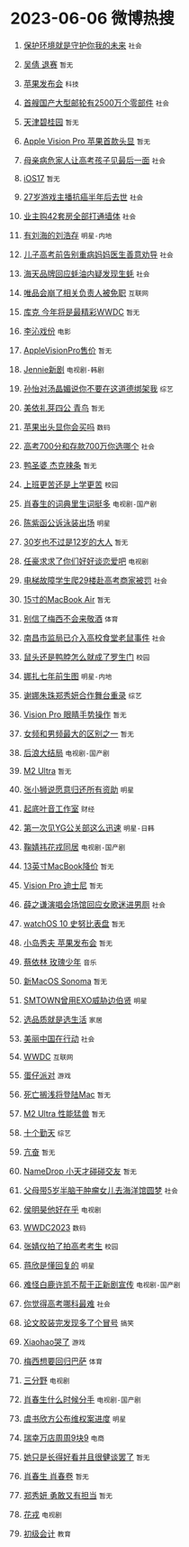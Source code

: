 # 2023-06-06 微博热搜 
1. [保护环境就是守护你我的未来](https://m.weibo.cn/search?containerid=100103type%3D1%26t%3D10%26q%3D%23%E4%BF%9D%E6%8A%A4%E7%8E%AF%E5%A2%83%E5%B0%B1%E6%98%AF%E5%AE%88%E6%8A%A4%E4%BD%A0%E6%88%91%E7%9A%84%E6%9C%AA%E6%9D%A5%23&stream_entry_id=51&isnewpage=1&extparam=seat%3D1%26pos%3D0%26cate%3D10103%26filter_type%3Drealtimehot%26stream_entry_id%3D51%26dgr%3D0%26c_type%3D51%26display_time%3D1685999961%26pre_seqid%3D168599996155203266377&luicode=10000011&lfid=106003type%3D25%26t%3D3%26disable_hot%3D1%26filter_type%3Drealtimehot) `社会` 

2. [吴倩 退赛](https://m.weibo.cn/search?containerid=100103type%3D1%26t%3D10%26q%3D%E5%90%B4%E5%80%A9+%E9%80%80%E8%B5%9B&stream_entry_id=31&isnewpage=1&extparam=seat%3D1%26lcate%3D5001%26cate%3D5001%26stream_entry_id%3D31%26flag%3D2%26realpos%3D1%26pos%3D0%26filter_type%3Drealtimehot%26dgr%3D0%26q%3D%25E5%2590%25B4%25E5%2580%25A9%2520%25E9%2580%2580%25E8%25B5%259B%26band_rank%3D1%26c_type%3D31%26display_time%3D1685999961%26pre_seqid%3D168599996155203266377&luicode=10000011&lfid=106003type%3D25%26t%3D3%26disable_hot%3D1%26filter_type%3Drealtimehot) `暂无` 

3. [苹果发布会](https://m.weibo.cn/search?containerid=100103type%3D1%26t%3D10%26q%3D%E8%8B%B9%E6%9E%9C%E5%8F%91%E5%B8%83%E4%BC%9A&stream_entry_id=31&isnewpage=1&extparam=seat%3D1%26lcate%3D5001%26cate%3D5001%26stream_entry_id%3D31%26flag%3D16%26realpos%3D2%26pos%3D1%26filter_type%3Drealtimehot%26dgr%3D0%26q%3D%25E8%258B%25B9%25E6%259E%259C%25E5%258F%2591%25E5%25B8%2583%25E4%25BC%259A%26band_rank%3D2%26c_type%3D31%26display_time%3D1685999961%26pre_seqid%3D168599996155203266377&luicode=10000011&lfid=106003type%3D25%26t%3D3%26disable_hot%3D1%26filter_type%3Drealtimehot) `科技` 

4. [首艘国产大型邮轮有2500万个零部件](https://m.weibo.cn/search?containerid=100103type%3D1%26t%3D10%26q%3D%23%E9%A6%96%E8%89%98%E5%9B%BD%E4%BA%A7%E5%A4%A7%E5%9E%8B%E9%82%AE%E8%BD%AE%E6%9C%892500%E4%B8%87%E4%B8%AA%E9%9B%B6%E9%83%A8%E4%BB%B6%23&stream_entry_id=31&isnewpage=1&extparam=seat%3D1%26lcate%3D5001%26cate%3D5001%26stream_entry_id%3D31%26flag%3D0%26realpos%3D3%26pos%3D2%26filter_type%3Drealtimehot%26dgr%3D0%26q%3D%2523%25E9%25A6%2596%25E8%2589%2598%25E5%259B%25BD%25E4%25BA%25A7%25E5%25A4%25A7%25E5%259E%258B%25E9%2582%25AE%25E8%25BD%25AE%25E6%259C%25892500%25E4%25B8%2587%25E4%25B8%25AA%25E9%259B%25B6%25E9%2583%25A8%25E4%25BB%25B6%2523%26band_rank%3D3%26c_type%3D31%26display_time%3D1685999961%26pre_seqid%3D168599996155203266377&luicode=10000011&lfid=106003type%3D25%26t%3D3%26disable_hot%3D1%26filter_type%3Drealtimehot) `社会` 

5. [天津碧桂园](https://m.weibo.cn/search?containerid=100103type%3D1%26t%3D10%26q%3D%E5%A4%A9%E6%B4%A5%E7%A2%A7%E6%A1%82%E5%9B%AD&stream_entry_id=31&isnewpage=1&extparam=seat%3D1%26lcate%3D5001%26cate%3D5001%26stream_entry_id%3D31%26flag%3D2%26realpos%3D4%26pos%3D3%26filter_type%3Drealtimehot%26dgr%3D0%26q%3D%25E5%25A4%25A9%25E6%25B4%25A5%25E7%25A2%25A7%25E6%25A1%2582%25E5%259B%25AD%26band_rank%3D4%26c_type%3D31%26display_time%3D1685999961%26pre_seqid%3D168599996155203266377&luicode=10000011&lfid=106003type%3D25%26t%3D3%26disable_hot%3D1%26filter_type%3Drealtimehot) `暂无` 

6. [Apple Vision Pro 苹果首款头显](https://m.weibo.cn/search?containerid=100103type%3D1%26t%3D10%26q%3DApple+Vision+Pro+%E8%8B%B9%E6%9E%9C%E9%A6%96%E6%AC%BE%E5%A4%B4%E6%98%BE&stream_entry_id=31&isnewpage=1&extparam=seat%3D1%26lcate%3D5001%26cate%3D5001%26stream_entry_id%3D31%26flag%3D0%26realpos%3D5%26pos%3D4%26filter_type%3Drealtimehot%26dgr%3D0%26q%3DApple%2520Vision%2520Pro%2520%25E8%258B%25B9%25E6%259E%259C%25E9%25A6%2596%25E6%25AC%25BE%25E5%25A4%25B4%25E6%2598%25BE%26band_rank%3D5%26c_type%3D31%26display_time%3D1685999961%26pre_seqid%3D168599996155203266377&luicode=10000011&lfid=106003type%3D25%26t%3D3%26disable_hot%3D1%26filter_type%3Drealtimehot) `暂无` 

7. [母亲病危家人让高考孩子见最后一面](https://m.weibo.cn/search?containerid=100103type%3D1%26t%3D10%26q%3D%23%E6%AF%8D%E4%BA%B2%E7%97%85%E5%8D%B1%E5%AE%B6%E4%BA%BA%E8%AE%A9%E9%AB%98%E8%80%83%E5%AD%A9%E5%AD%90%E8%A7%81%E6%9C%80%E5%90%8E%E4%B8%80%E9%9D%A2%23&stream_entry_id=31&isnewpage=1&extparam=seat%3D1%26lcate%3D5001%26cate%3D5001%26stream_entry_id%3D31%26flag%3D0%26realpos%3D6%26pos%3D5%26filter_type%3Drealtimehot%26dgr%3D0%26q%3D%2523%25E6%25AF%258D%25E4%25BA%25B2%25E7%2597%2585%25E5%258D%25B1%25E5%25AE%25B6%25E4%25BA%25BA%25E8%25AE%25A9%25E9%25AB%2598%25E8%2580%2583%25E5%25AD%25A9%25E5%25AD%2590%25E8%25A7%2581%25E6%259C%2580%25E5%2590%258E%25E4%25B8%2580%25E9%259D%25A2%2523%26band_rank%3D6%26c_type%3D31%26display_time%3D1685999961%26pre_seqid%3D168599996155203266377&luicode=10000011&lfid=106003type%3D25%26t%3D3%26disable_hot%3D1%26filter_type%3Drealtimehot) `社会` 

8. [iOS17](https://m.weibo.cn/search?containerid=100103type%3D1%26t%3D10%26q%3DiOS17&stream_entry_id=31&isnewpage=1&extparam=seat%3D1%26lcate%3D5001%26cate%3D5001%26stream_entry_id%3D31%26flag%3D0%26realpos%3D7%26pos%3D6%26filter_type%3Drealtimehot%26dgr%3D0%26q%3DiOS17%26band_rank%3D7%26c_type%3D31%26display_time%3D1685999961%26pre_seqid%3D168599996155203266377&luicode=10000011&lfid=106003type%3D25%26t%3D3%26disable_hot%3D1%26filter_type%3Drealtimehot) `暂无` 

9. [27岁游戏主播抗癌半年后去世](https://m.weibo.cn/search?containerid=100103type%3D1%26t%3D10%26q%3D%2327%E5%B2%81%E6%B8%B8%E6%88%8F%E4%B8%BB%E6%92%AD%E6%8A%97%E7%99%8C%E5%8D%8A%E5%B9%B4%E5%90%8E%E5%8E%BB%E4%B8%96%23&stream_entry_id=31&isnewpage=1&extparam=seat%3D1%26lcate%3D5001%26cate%3D5001%26stream_entry_id%3D31%26flag%3D2%26realpos%3D8%26pos%3D7%26filter_type%3Drealtimehot%26dgr%3D0%26q%3D%252327%25E5%25B2%2581%25E6%25B8%25B8%25E6%2588%258F%25E4%25B8%25BB%25E6%2592%25AD%25E6%258A%2597%25E7%2599%258C%25E5%258D%258A%25E5%25B9%25B4%25E5%2590%258E%25E5%258E%25BB%25E4%25B8%2596%2523%26band_rank%3D8%26c_type%3D31%26display_time%3D1685999961%26pre_seqid%3D168599996155203266377&luicode=10000011&lfid=106003type%3D25%26t%3D3%26disable_hot%3D1%26filter_type%3Drealtimehot) `社会` 

10. [业主购42套房全部打通墙体](https://m.weibo.cn/search?containerid=100103type%3D1%26t%3D10%26q%3D%23%E4%B8%9A%E4%B8%BB%E8%B4%AD42%E5%A5%97%E6%88%BF%E5%85%A8%E9%83%A8%E6%89%93%E9%80%9A%E5%A2%99%E4%BD%93%23&stream_entry_id=31&isnewpage=1&extparam=seat%3D1%26lcate%3D5001%26cate%3D5001%26stream_entry_id%3D31%26flag%3D0%26realpos%3D9%26pos%3D8%26filter_type%3Drealtimehot%26dgr%3D0%26q%3D%2523%25E4%25B8%259A%25E4%25B8%25BB%25E8%25B4%25AD42%25E5%25A5%2597%25E6%2588%25BF%25E5%2585%25A8%25E9%2583%25A8%25E6%2589%2593%25E9%2580%259A%25E5%25A2%2599%25E4%25BD%2593%2523%26band_rank%3D9%26c_type%3D31%26display_time%3D1685999961%26pre_seqid%3D168599996155203266377&luicode=10000011&lfid=106003type%3D25%26t%3D3%26disable_hot%3D1%26filter_type%3Drealtimehot) `社会` 

11. [有刘海的刘浩存](https://m.weibo.cn/search?containerid=100103type%3D1%26t%3D10%26q%3D%23%E6%9C%89%E5%88%98%E6%B5%B7%E7%9A%84%E5%88%98%E6%B5%A9%E5%AD%98%23&stream_entry_id=31&isnewpage=1&extparam=seat%3D1%26lcate%3D5001%26cate%3D5001%26stream_entry_id%3D31%26flag%3D2%26realpos%3D10%26pos%3D9%26filter_type%3Drealtimehot%26dgr%3D0%26q%3D%2523%25E6%259C%2589%25E5%2588%2598%25E6%25B5%25B7%25E7%259A%2584%25E5%2588%2598%25E6%25B5%25A9%25E5%25AD%2598%2523%26band_rank%3D10%26c_type%3D31%26display_time%3D1685999961%26pre_seqid%3D168599996155203266377&luicode=10000011&lfid=106003type%3D25%26t%3D3%26disable_hot%3D1%26filter_type%3Drealtimehot) `明星-内地` 

12. [儿子高考前告别重病妈妈医生善意劝导](https://m.weibo.cn/search?containerid=100103type%3D1%26t%3D10%26q%3D%23%E5%84%BF%E5%AD%90%E9%AB%98%E8%80%83%E5%89%8D%E5%91%8A%E5%88%AB%E9%87%8D%E7%97%85%E5%A6%88%E5%A6%88%E5%8C%BB%E7%94%9F%E5%96%84%E6%84%8F%E5%8A%9D%E5%AF%BC%23&stream_entry_id=31&isnewpage=1&extparam=seat%3D1%26lcate%3D5001%26cate%3D5001%26stream_entry_id%3D31%26flag%3D0%26realpos%3D11%26pos%3D10%26filter_type%3Drealtimehot%26dgr%3D0%26q%3D%2523%25E5%2584%25BF%25E5%25AD%2590%25E9%25AB%2598%25E8%2580%2583%25E5%2589%258D%25E5%2591%258A%25E5%2588%25AB%25E9%2587%258D%25E7%2597%2585%25E5%25A6%2588%25E5%25A6%2588%25E5%258C%25BB%25E7%2594%259F%25E5%2596%2584%25E6%2584%258F%25E5%258A%259D%25E5%25AF%25BC%2523%26band_rank%3D11%26c_type%3D31%26display_time%3D1685999961%26pre_seqid%3D168599996155203266377&luicode=10000011&lfid=106003type%3D25%26t%3D3%26disable_hot%3D1%26filter_type%3Drealtimehot) `社会` 

13. [海天品牌回应蚝油内疑发现生蚝](https://m.weibo.cn/search?containerid=100103type%3D1%26t%3D10%26q%3D%23%E6%B5%B7%E5%A4%A9%E5%93%81%E7%89%8C%E5%9B%9E%E5%BA%94%E8%9A%9D%E6%B2%B9%E5%86%85%E7%96%91%E5%8F%91%E7%8E%B0%E7%94%9F%E8%9A%9D%23&stream_entry_id=31&isnewpage=1&extparam=seat%3D1%26lcate%3D5001%26cate%3D5001%26stream_entry_id%3D31%26flag%3D0%26realpos%3D12%26pos%3D11%26filter_type%3Drealtimehot%26dgr%3D0%26q%3D%2523%25E6%25B5%25B7%25E5%25A4%25A9%25E5%2593%2581%25E7%2589%258C%25E5%259B%259E%25E5%25BA%2594%25E8%259A%259D%25E6%25B2%25B9%25E5%2586%2585%25E7%2596%2591%25E5%258F%2591%25E7%258E%25B0%25E7%2594%259F%25E8%259A%259D%2523%26band_rank%3D12%26c_type%3D31%26display_time%3D1685999961%26pre_seqid%3D168599996155203266377&luicode=10000011&lfid=106003type%3D25%26t%3D3%26disable_hot%3D1%26filter_type%3Drealtimehot) `社会` 

14. [唯品会崩了相关负责人被免职](https://m.weibo.cn/search?containerid=100103type%3D1%26t%3D10%26q%3D%23%E5%94%AF%E5%93%81%E4%BC%9A%E5%B4%A9%E4%BA%86%E7%9B%B8%E5%85%B3%E8%B4%9F%E8%B4%A3%E4%BA%BA%E8%A2%AB%E5%85%8D%E8%81%8C%23&stream_entry_id=31&isnewpage=1&extparam=seat%3D1%26lcate%3D5001%26cate%3D5001%26stream_entry_id%3D31%26flag%3D0%26realpos%3D13%26pos%3D12%26filter_type%3Drealtimehot%26dgr%3D0%26q%3D%2523%25E5%2594%25AF%25E5%2593%2581%25E4%25BC%259A%25E5%25B4%25A9%25E4%25BA%2586%25E7%259B%25B8%25E5%2585%25B3%25E8%25B4%259F%25E8%25B4%25A3%25E4%25BA%25BA%25E8%25A2%25AB%25E5%2585%258D%25E8%2581%258C%2523%26band_rank%3D13%26c_type%3D31%26display_time%3D1685999961%26pre_seqid%3D168599996155203266377&luicode=10000011&lfid=106003type%3D25%26t%3D3%26disable_hot%3D1%26filter_type%3Drealtimehot) `互联网` 

15. [库克 今年将是最精彩WWDC](https://m.weibo.cn/search?containerid=100103type%3D1%26t%3D10%26q%3D%E5%BA%93%E5%85%8B+%E4%BB%8A%E5%B9%B4%E5%B0%86%E6%98%AF%E6%9C%80%E7%B2%BE%E5%BD%A9WWDC&stream_entry_id=31&isnewpage=1&extparam=seat%3D1%26lcate%3D5001%26cate%3D5001%26stream_entry_id%3D31%26flag%3D0%26realpos%3D14%26pos%3D13%26filter_type%3Drealtimehot%26dgr%3D0%26q%3D%25E5%25BA%2593%25E5%2585%258B%2520%25E4%25BB%258A%25E5%25B9%25B4%25E5%25B0%2586%25E6%2598%25AF%25E6%259C%2580%25E7%25B2%25BE%25E5%25BD%25A9WWDC%26band_rank%3D14%26c_type%3D31%26display_time%3D1685999961%26pre_seqid%3D168599996155203266377&luicode=10000011&lfid=106003type%3D25%26t%3D3%26disable_hot%3D1%26filter_type%3Drealtimehot) `暂无` 

16. [李沁戏份](https://m.weibo.cn/search?containerid=100103type%3D1%26t%3D10%26q%3D%E6%9D%8E%E6%B2%81%E6%88%8F%E4%BB%BD&stream_entry_id=31&isnewpage=1&extparam=seat%3D1%26lcate%3D5001%26cate%3D5001%26stream_entry_id%3D31%26flag%3D0%26realpos%3D15%26pos%3D14%26filter_type%3Drealtimehot%26dgr%3D0%26q%3D%25E6%259D%258E%25E6%25B2%2581%25E6%2588%258F%25E4%25BB%25BD%26band_rank%3D15%26c_type%3D31%26display_time%3D1685999961%26pre_seqid%3D168599996155203266377&luicode=10000011&lfid=106003type%3D25%26t%3D3%26disable_hot%3D1%26filter_type%3Drealtimehot) `电影` 

17. [AppleVisionPro售价](https://m.weibo.cn/search?containerid=100103type%3D1%26t%3D10%26q%3DAppleVisionPro%E5%94%AE%E4%BB%B7&stream_entry_id=31&isnewpage=1&extparam=seat%3D1%26lcate%3D5001%26cate%3D5001%26stream_entry_id%3D31%26flag%3D0%26realpos%3D16%26pos%3D15%26filter_type%3Drealtimehot%26dgr%3D0%26q%3DAppleVisionPro%25E5%2594%25AE%25E4%25BB%25B7%26band_rank%3D16%26c_type%3D31%26display_time%3D1685999961%26pre_seqid%3D168599996155203266377&luicode=10000011&lfid=106003type%3D25%26t%3D3%26disable_hot%3D1%26filter_type%3Drealtimehot) `暂无` 

18. [Jennie新剧](https://m.weibo.cn/search?containerid=100103type%3D1%26t%3D10%26q%3DJennie%E6%96%B0%E5%89%A7&stream_entry_id=31&isnewpage=1&extparam=seat%3D1%26lcate%3D5001%26cate%3D5001%26stream_entry_id%3D31%26flag%3D0%26realpos%3D17%26pos%3D16%26filter_type%3Drealtimehot%26dgr%3D0%26q%3DJennie%25E6%2596%25B0%25E5%2589%25A7%26band_rank%3D17%26c_type%3D31%26display_time%3D1685999961%26pre_seqid%3D168599996155203266377&luicode=10000011&lfid=106003type%3D25%26t%3D3%26disable_hot%3D1%26filter_type%3Drealtimehot) `电视剧-韩剧` 

19. [孙怡对汤晶媚说你不要在这道德绑架我](https://m.weibo.cn/search?containerid=100103type%3D1%26t%3D10%26q%3D%23%E5%AD%99%E6%80%A1%E5%AF%B9%E6%B1%A4%E6%99%B6%E5%AA%9A%E8%AF%B4%E4%BD%A0%E4%B8%8D%E8%A6%81%E5%9C%A8%E8%BF%99%E9%81%93%E5%BE%B7%E7%BB%91%E6%9E%B6%E6%88%91%23&stream_entry_id=31&isnewpage=1&extparam=seat%3D1%26lcate%3D5001%26cate%3D5001%26stream_entry_id%3D31%26flag%3D0%26realpos%3D18%26pos%3D17%26filter_type%3Drealtimehot%26dgr%3D0%26q%3D%2523%25E5%25AD%2599%25E6%2580%25A1%25E5%25AF%25B9%25E6%25B1%25A4%25E6%2599%25B6%25E5%25AA%259A%25E8%25AF%25B4%25E4%25BD%25A0%25E4%25B8%258D%25E8%25A6%2581%25E5%259C%25A8%25E8%25BF%2599%25E9%2581%2593%25E5%25BE%25B7%25E7%25BB%2591%25E6%259E%25B6%25E6%2588%2591%2523%26band_rank%3D18%26c_type%3D31%26display_time%3D1685999961%26pre_seqid%3D168599996155203266377&luicode=10000011&lfid=106003type%3D25%26t%3D3%26disable_hot%3D1%26filter_type%3Drealtimehot) `综艺` 

20. [美依礼芽四公 青鸟](https://m.weibo.cn/search?containerid=100103type%3D1%26t%3D10%26q%3D%E7%BE%8E%E4%BE%9D%E7%A4%BC%E8%8A%BD%E5%9B%9B%E5%85%AC+%E9%9D%92%E9%B8%9F&stream_entry_id=31&isnewpage=1&extparam=seat%3D1%26lcate%3D5001%26cate%3D5001%26stream_entry_id%3D31%26flag%3D0%26realpos%3D19%26pos%3D18%26filter_type%3Drealtimehot%26dgr%3D0%26q%3D%25E7%25BE%258E%25E4%25BE%259D%25E7%25A4%25BC%25E8%258A%25BD%25E5%259B%259B%25E5%2585%25AC%2520%25E9%259D%2592%25E9%25B8%259F%26band_rank%3D19%26c_type%3D31%26display_time%3D1685999961%26pre_seqid%3D168599996155203266377&luicode=10000011&lfid=106003type%3D25%26t%3D3%26disable_hot%3D1%26filter_type%3Drealtimehot) `暂无` 

21. [苹果出头显你会买吗](https://m.weibo.cn/search?containerid=100103type%3D1%26t%3D10%26q%3D%23%E8%8B%B9%E6%9E%9C%E5%87%BA%E5%A4%B4%E6%98%BE%E4%BD%A0%E4%BC%9A%E4%B9%B0%E5%90%97%23&stream_entry_id=31&isnewpage=1&extparam=seat%3D1%26lcate%3D5001%26cate%3D5001%26stream_entry_id%3D31%26flag%3D0%26realpos%3D20%26pos%3D19%26filter_type%3Drealtimehot%26dgr%3D0%26q%3D%2523%25E8%258B%25B9%25E6%259E%259C%25E5%2587%25BA%25E5%25A4%25B4%25E6%2598%25BE%25E4%25BD%25A0%25E4%25BC%259A%25E4%25B9%25B0%25E5%2590%2597%2523%26band_rank%3D20%26c_type%3D31%26display_time%3D1685999961%26pre_seqid%3D168599996155203266377&luicode=10000011&lfid=106003type%3D25%26t%3D3%26disable_hot%3D1%26filter_type%3Drealtimehot) `数码` 

22. [高考700分和存款700万你选哪个](https://m.weibo.cn/search?containerid=100103type%3D1%26t%3D10%26q%3D%23%E9%AB%98%E8%80%83700%E5%88%86%E5%92%8C%E5%AD%98%E6%AC%BE700%E4%B8%87%E4%BD%A0%E9%80%89%E5%93%AA%E4%B8%AA%23&stream_entry_id=31&isnewpage=1&extparam=seat%3D1%26lcate%3D5001%26cate%3D5001%26stream_entry_id%3D31%26flag%3D0%26realpos%3D21%26pos%3D20%26filter_type%3Drealtimehot%26dgr%3D0%26q%3D%2523%25E9%25AB%2598%25E8%2580%2583700%25E5%2588%2586%25E5%2592%258C%25E5%25AD%2598%25E6%25AC%25BE700%25E4%25B8%2587%25E4%25BD%25A0%25E9%2580%2589%25E5%2593%25AA%25E4%25B8%25AA%2523%26band_rank%3D21%26c_type%3D31%26display_time%3D1685999961%26pre_seqid%3D168599996155203266377&luicode=10000011&lfid=106003type%3D25%26t%3D3%26disable_hot%3D1%26filter_type%3Drealtimehot) `社会` 

23. [鸭圣婆 杰克辣条](https://m.weibo.cn/search?containerid=100103type%3D1%26t%3D10%26q%3D%E9%B8%AD%E5%9C%A3%E5%A9%86+%E6%9D%B0%E5%85%8B%E8%BE%A3%E6%9D%A1&stream_entry_id=31&isnewpage=1&extparam=seat%3D1%26lcate%3D5001%26cate%3D5001%26stream_entry_id%3D31%26flag%3D0%26realpos%3D22%26pos%3D21%26filter_type%3Drealtimehot%26dgr%3D0%26q%3D%25E9%25B8%25AD%25E5%259C%25A3%25E5%25A9%2586%2520%25E6%259D%25B0%25E5%2585%258B%25E8%25BE%25A3%25E6%259D%25A1%26band_rank%3D22%26c_type%3D31%26display_time%3D1685999961%26pre_seqid%3D168599996155203266377&luicode=10000011&lfid=106003type%3D25%26t%3D3%26disable_hot%3D1%26filter_type%3Drealtimehot) `暂无` 

24. [上班更苦还是上学更苦](https://m.weibo.cn/search?containerid=100103type%3D1%26t%3D10%26q%3D%E4%B8%8A%E7%8F%AD%E6%9B%B4%E8%8B%A6%E8%BF%98%E6%98%AF%E4%B8%8A%E5%AD%A6%E6%9B%B4%E8%8B%A6&stream_entry_id=31&isnewpage=1&extparam=seat%3D1%26lcate%3D5001%26cate%3D5001%26stream_entry_id%3D31%26flag%3D0%26realpos%3D23%26pos%3D22%26filter_type%3Drealtimehot%26dgr%3D0%26q%3D%25E4%25B8%258A%25E7%258F%25AD%25E6%259B%25B4%25E8%258B%25A6%25E8%25BF%2598%25E6%2598%25AF%25E4%25B8%258A%25E5%25AD%25A6%25E6%259B%25B4%25E8%258B%25A6%26band_rank%3D23%26c_type%3D31%26display_time%3D1685999961%26pre_seqid%3D168599996155203266377&luicode=10000011&lfid=106003type%3D25%26t%3D3%26disable_hot%3D1%26filter_type%3Drealtimehot) `校园` 

25. [肖春生的词典里生词挺多](https://m.weibo.cn/search?containerid=100103type%3D1%26t%3D10%26q%3D%23%E8%82%96%E6%98%A5%E7%94%9F%E7%9A%84%E8%AF%8D%E5%85%B8%E9%87%8C%E7%94%9F%E8%AF%8D%E6%8C%BA%E5%A4%9A%23&stream_entry_id=31&isnewpage=1&extparam=seat%3D1%26lcate%3D5001%26cate%3D5001%26stream_entry_id%3D31%26flag%3D0%26realpos%3D24%26pos%3D23%26filter_type%3Drealtimehot%26dgr%3D0%26q%3D%2523%25E8%2582%2596%25E6%2598%25A5%25E7%2594%259F%25E7%259A%2584%25E8%25AF%258D%25E5%2585%25B8%25E9%2587%258C%25E7%2594%259F%25E8%25AF%258D%25E6%258C%25BA%25E5%25A4%259A%2523%26band_rank%3D24%26c_type%3D31%26display_time%3D1685999961%26pre_seqid%3D168599996155203266377&luicode=10000011&lfid=106003type%3D25%26t%3D3%26disable_hot%3D1%26filter_type%3Drealtimehot) `电视剧-国产剧` 

26. [陈紫函公诉泳装出场](https://m.weibo.cn/search?containerid=100103type%3D1%26t%3D10%26q%3D%23%E9%99%88%E7%B4%AB%E5%87%BD%E5%85%AC%E8%AF%89%E6%B3%B3%E8%A3%85%E5%87%BA%E5%9C%BA%23&stream_entry_id=31&isnewpage=1&extparam=seat%3D1%26lcate%3D5001%26cate%3D5001%26stream_entry_id%3D31%26flag%3D0%26realpos%3D25%26pos%3D24%26filter_type%3Drealtimehot%26dgr%3D0%26q%3D%2523%25E9%2599%2588%25E7%25B4%25AB%25E5%2587%25BD%25E5%2585%25AC%25E8%25AF%2589%25E6%25B3%25B3%25E8%25A3%2585%25E5%2587%25BA%25E5%259C%25BA%2523%26band_rank%3D25%26c_type%3D31%26display_time%3D1685999961%26pre_seqid%3D168599996155203266377&luicode=10000011&lfid=106003type%3D25%26t%3D3%26disable_hot%3D1%26filter_type%3Drealtimehot) `明星` 

27. [30岁也不过是12岁的大人](https://m.weibo.cn/search?containerid=100103type%3D1%26t%3D10%26q%3D30%E5%B2%81%E4%B9%9F%E4%B8%8D%E8%BF%87%E6%98%AF12%E5%B2%81%E7%9A%84%E5%A4%A7%E4%BA%BA&stream_entry_id=31&isnewpage=1&extparam=seat%3D1%26lcate%3D5001%26cate%3D5001%26stream_entry_id%3D31%26flag%3D0%26realpos%3D26%26pos%3D25%26filter_type%3Drealtimehot%26dgr%3D0%26q%3D30%25E5%25B2%2581%25E4%25B9%259F%25E4%25B8%258D%25E8%25BF%2587%25E6%2598%25AF12%25E5%25B2%2581%25E7%259A%2584%25E5%25A4%25A7%25E4%25BA%25BA%26band_rank%3D26%26c_type%3D31%26display_time%3D1685999961%26pre_seqid%3D168599996155203266377&luicode=10000011&lfid=106003type%3D25%26t%3D3%26disable_hot%3D1%26filter_type%3Drealtimehot) `暂无` 

28. [任豪求求了你们好好谈恋爱吧](https://m.weibo.cn/search?containerid=100103type%3D1%26t%3D10%26q%3D%23%E4%BB%BB%E8%B1%AA%E6%B1%82%E6%B1%82%E4%BA%86%E4%BD%A0%E4%BB%AC%E5%A5%BD%E5%A5%BD%E8%B0%88%E6%81%8B%E7%88%B1%E5%90%A7%23&stream_entry_id=31&isnewpage=1&extparam=seat%3D1%26lcate%3D5001%26cate%3D5001%26stream_entry_id%3D31%26flag%3D0%26realpos%3D27%26pos%3D26%26filter_type%3Drealtimehot%26dgr%3D0%26q%3D%2523%25E4%25BB%25BB%25E8%25B1%25AA%25E6%25B1%2582%25E6%25B1%2582%25E4%25BA%2586%25E4%25BD%25A0%25E4%25BB%25AC%25E5%25A5%25BD%25E5%25A5%25BD%25E8%25B0%2588%25E6%2581%258B%25E7%2588%25B1%25E5%2590%25A7%2523%26band_rank%3D27%26c_type%3D31%26display_time%3D1685999961%26pre_seqid%3D168599996155203266377&luicode=10000011&lfid=106003type%3D25%26t%3D3%26disable_hot%3D1%26filter_type%3Drealtimehot) `电视剧` 

29. [电梯故障学生爬29楼赴高考商家被罚](https://m.weibo.cn/search?containerid=100103type%3D1%26t%3D10%26q%3D%23%E7%94%B5%E6%A2%AF%E6%95%85%E9%9A%9C%E5%AD%A6%E7%94%9F%E7%88%AC29%E6%A5%BC%E8%B5%B4%E9%AB%98%E8%80%83%E5%95%86%E5%AE%B6%E8%A2%AB%E7%BD%9A%23&stream_entry_id=31&isnewpage=1&extparam=seat%3D1%26lcate%3D5001%26cate%3D5001%26stream_entry_id%3D31%26flag%3D0%26realpos%3D28%26pos%3D27%26filter_type%3Drealtimehot%26dgr%3D0%26q%3D%2523%25E7%2594%25B5%25E6%25A2%25AF%25E6%2595%2585%25E9%259A%259C%25E5%25AD%25A6%25E7%2594%259F%25E7%2588%25AC29%25E6%25A5%25BC%25E8%25B5%25B4%25E9%25AB%2598%25E8%2580%2583%25E5%2595%2586%25E5%25AE%25B6%25E8%25A2%25AB%25E7%25BD%259A%2523%26band_rank%3D28%26c_type%3D31%26display_time%3D1685999961%26pre_seqid%3D168599996155203266377&luicode=10000011&lfid=106003type%3D25%26t%3D3%26disable_hot%3D1%26filter_type%3Drealtimehot) `社会` 

30. [15寸的MacBook Air](https://m.weibo.cn/search?containerid=100103type%3D1%26t%3D10%26q%3D15%E5%AF%B8%E7%9A%84MacBook+Air&stream_entry_id=31&isnewpage=1&extparam=seat%3D1%26lcate%3D5001%26cate%3D5001%26stream_entry_id%3D31%26flag%3D0%26realpos%3D29%26pos%3D28%26filter_type%3Drealtimehot%26dgr%3D0%26q%3D15%25E5%25AF%25B8%25E7%259A%2584MacBook%2520Air%26band_rank%3D29%26c_type%3D31%26display_time%3D1685999961%26pre_seqid%3D168599996155203266377&luicode=10000011&lfid=106003type%3D25%26t%3D3%26disable_hot%3D1%26filter_type%3Drealtimehot) `暂无` 

31. [别信了梅西不会来敬酒](https://m.weibo.cn/search?containerid=100103type%3D1%26t%3D10%26q%3D%23%E5%88%AB%E4%BF%A1%E4%BA%86%E6%A2%85%E8%A5%BF%E4%B8%8D%E4%BC%9A%E6%9D%A5%E6%95%AC%E9%85%92%23&stream_entry_id=31&isnewpage=1&extparam=seat%3D1%26lcate%3D5001%26cate%3D5001%26stream_entry_id%3D31%26flag%3D0%26realpos%3D30%26pos%3D29%26filter_type%3Drealtimehot%26dgr%3D0%26q%3D%2523%25E5%2588%25AB%25E4%25BF%25A1%25E4%25BA%2586%25E6%25A2%2585%25E8%25A5%25BF%25E4%25B8%258D%25E4%25BC%259A%25E6%259D%25A5%25E6%2595%25AC%25E9%2585%2592%2523%26band_rank%3D30%26c_type%3D31%26display_time%3D1685999961%26pre_seqid%3D168599996155203266377&luicode=10000011&lfid=106003type%3D25%26t%3D3%26disable_hot%3D1%26filter_type%3Drealtimehot) `体育` 

32. [南昌市监局已介入高校食堂老鼠事件](https://m.weibo.cn/search?containerid=100103type%3D1%26t%3D10%26q%3D%23%E5%8D%97%E6%98%8C%E5%B8%82%E7%9B%91%E5%B1%80%E5%B7%B2%E4%BB%8B%E5%85%A5%E9%AB%98%E6%A0%A1%E9%A3%9F%E5%A0%82%E8%80%81%E9%BC%A0%E4%BA%8B%E4%BB%B6%23&stream_entry_id=31&isnewpage=1&extparam=seat%3D1%26lcate%3D5001%26cate%3D5001%26stream_entry_id%3D31%26flag%3D0%26realpos%3D31%26pos%3D30%26filter_type%3Drealtimehot%26dgr%3D0%26q%3D%2523%25E5%258D%2597%25E6%2598%258C%25E5%25B8%2582%25E7%259B%2591%25E5%25B1%2580%25E5%25B7%25B2%25E4%25BB%258B%25E5%2585%25A5%25E9%25AB%2598%25E6%25A0%25A1%25E9%25A3%259F%25E5%25A0%2582%25E8%2580%2581%25E9%25BC%25A0%25E4%25BA%258B%25E4%25BB%25B6%2523%26band_rank%3D31%26c_type%3D31%26display_time%3D1685999961%26pre_seqid%3D168599996155203266377&luicode=10000011&lfid=106003type%3D25%26t%3D3%26disable_hot%3D1%26filter_type%3Drealtimehot) `社会` 

33. [鼠头还是鸭脖怎么就成了罗生门](https://m.weibo.cn/search?containerid=100103type%3D1%26t%3D10%26q%3D%23%E9%BC%A0%E5%A4%B4%E8%BF%98%E6%98%AF%E9%B8%AD%E8%84%96%E6%80%8E%E4%B9%88%E5%B0%B1%E6%88%90%E4%BA%86%E7%BD%97%E7%94%9F%E9%97%A8%23&stream_entry_id=31&isnewpage=1&extparam=seat%3D1%26lcate%3D5001%26cate%3D5001%26stream_entry_id%3D31%26flag%3D0%26realpos%3D32%26pos%3D31%26filter_type%3Drealtimehot%26dgr%3D0%26q%3D%2523%25E9%25BC%25A0%25E5%25A4%25B4%25E8%25BF%2598%25E6%2598%25AF%25E9%25B8%25AD%25E8%2584%2596%25E6%2580%258E%25E4%25B9%2588%25E5%25B0%25B1%25E6%2588%2590%25E4%25BA%2586%25E7%25BD%2597%25E7%2594%259F%25E9%2597%25A8%2523%26band_rank%3D32%26c_type%3D31%26display_time%3D1685999961%26pre_seqid%3D168599996155203266377&luicode=10000011&lfid=106003type%3D25%26t%3D3%26disable_hot%3D1%26filter_type%3Drealtimehot) `校园` 

34. [娜扎七年前生图](https://m.weibo.cn/search?containerid=100103type%3D1%26t%3D10%26q%3D%23%E5%A8%9C%E6%89%8E%E4%B8%83%E5%B9%B4%E5%89%8D%E7%94%9F%E5%9B%BE%23&stream_entry_id=31&isnewpage=1&extparam=seat%3D1%26lcate%3D5001%26cate%3D5001%26stream_entry_id%3D31%26flag%3D0%26realpos%3D33%26pos%3D32%26filter_type%3Drealtimehot%26dgr%3D0%26q%3D%2523%25E5%25A8%259C%25E6%2589%258E%25E4%25B8%2583%25E5%25B9%25B4%25E5%2589%258D%25E7%2594%259F%25E5%259B%25BE%2523%26band_rank%3D33%26c_type%3D31%26display_time%3D1685999961%26pre_seqid%3D168599996155203266377&luicode=10000011&lfid=106003type%3D25%26t%3D3%26disable_hot%3D1%26filter_type%3Drealtimehot) `明星-内地` 

35. [谢娜朱珠郑秀妍合作舞台重录](https://m.weibo.cn/search?containerid=100103type%3D1%26t%3D10%26q%3D%23%E8%B0%A2%E5%A8%9C%E6%9C%B1%E7%8F%A0%E9%83%91%E7%A7%80%E5%A6%8D%E5%90%88%E4%BD%9C%E8%88%9E%E5%8F%B0%E9%87%8D%E5%BD%95%23&stream_entry_id=31&isnewpage=1&extparam=seat%3D1%26lcate%3D5001%26cate%3D5001%26stream_entry_id%3D31%26flag%3D0%26realpos%3D34%26pos%3D33%26filter_type%3Drealtimehot%26dgr%3D0%26q%3D%2523%25E8%25B0%25A2%25E5%25A8%259C%25E6%259C%25B1%25E7%258F%25A0%25E9%2583%2591%25E7%25A7%2580%25E5%25A6%258D%25E5%2590%2588%25E4%25BD%259C%25E8%2588%259E%25E5%258F%25B0%25E9%2587%258D%25E5%25BD%2595%2523%26band_rank%3D34%26c_type%3D31%26display_time%3D1685999961%26pre_seqid%3D168599996155203266377&luicode=10000011&lfid=106003type%3D25%26t%3D3%26disable_hot%3D1%26filter_type%3Drealtimehot) `综艺` 

36. [Vision Pro 眼睛手势操作](https://m.weibo.cn/search?containerid=100103type%3D1%26t%3D10%26q%3DVision+Pro+%E7%9C%BC%E7%9D%9B%E6%89%8B%E5%8A%BF%E6%93%8D%E4%BD%9C&stream_entry_id=31&isnewpage=1&extparam=seat%3D1%26lcate%3D5001%26cate%3D5001%26stream_entry_id%3D31%26flag%3D0%26realpos%3D35%26pos%3D34%26filter_type%3Drealtimehot%26dgr%3D0%26q%3DVision%2520Pro%2520%25E7%259C%25BC%25E7%259D%259B%25E6%2589%258B%25E5%258A%25BF%25E6%2593%258D%25E4%25BD%259C%26band_rank%3D35%26c_type%3D31%26display_time%3D1685999961%26pre_seqid%3D168599996155203266377&luicode=10000011&lfid=106003type%3D25%26t%3D3%26disable_hot%3D1%26filter_type%3Drealtimehot) `暂无` 

37. [女频和男频最大的区别之一](https://m.weibo.cn/search?containerid=100103type%3D1%26t%3D10%26q%3D%E5%A5%B3%E9%A2%91%E5%92%8C%E7%94%B7%E9%A2%91%E6%9C%80%E5%A4%A7%E7%9A%84%E5%8C%BA%E5%88%AB%E4%B9%8B%E4%B8%80&stream_entry_id=31&isnewpage=1&extparam=seat%3D1%26lcate%3D5001%26cate%3D5001%26stream_entry_id%3D31%26flag%3D0%26realpos%3D36%26pos%3D35%26filter_type%3Drealtimehot%26dgr%3D0%26q%3D%25E5%25A5%25B3%25E9%25A2%2591%25E5%2592%258C%25E7%2594%25B7%25E9%25A2%2591%25E6%259C%2580%25E5%25A4%25A7%25E7%259A%2584%25E5%258C%25BA%25E5%2588%25AB%25E4%25B9%258B%25E4%25B8%2580%26band_rank%3D36%26c_type%3D31%26display_time%3D1685999961%26pre_seqid%3D168599996155203266377&luicode=10000011&lfid=106003type%3D25%26t%3D3%26disable_hot%3D1%26filter_type%3Drealtimehot) `暂无` 

38. [后浪大结局](https://m.weibo.cn/search?containerid=100103type%3D1%26t%3D10%26q%3D%23%E5%90%8E%E6%B5%AA%E5%A4%A7%E7%BB%93%E5%B1%80%23&stream_entry_id=31&isnewpage=1&extparam=seat%3D1%26lcate%3D5001%26cate%3D5001%26stream_entry_id%3D31%26flag%3D0%26realpos%3D37%26pos%3D36%26filter_type%3Drealtimehot%26dgr%3D0%26q%3D%2523%25E5%2590%258E%25E6%25B5%25AA%25E5%25A4%25A7%25E7%25BB%2593%25E5%25B1%2580%2523%26band_rank%3D37%26c_type%3D31%26display_time%3D1685999961%26pre_seqid%3D168599996155203266377&luicode=10000011&lfid=106003type%3D25%26t%3D3%26disable_hot%3D1%26filter_type%3Drealtimehot) `电视剧-国产剧` 

39. [M2 Ultra](https://m.weibo.cn/search?containerid=100103type%3D1%26t%3D10%26q%3DM2+Ultra&stream_entry_id=31&isnewpage=1&extparam=seat%3D1%26lcate%3D5001%26cate%3D5001%26stream_entry_id%3D31%26flag%3D0%26realpos%3D38%26pos%3D37%26filter_type%3Drealtimehot%26dgr%3D0%26q%3DM2%2520Ultra%26band_rank%3D38%26c_type%3D31%26display_time%3D1685999961%26pre_seqid%3D168599996155203266377&luicode=10000011&lfid=106003type%3D25%26t%3D3%26disable_hot%3D1%26filter_type%3Drealtimehot) `暂无` 

40. [张小狮说愿意归还所有资助](https://m.weibo.cn/search?containerid=100103type%3D1%26t%3D10%26q%3D%23%E5%BC%A0%E5%B0%8F%E7%8B%AE%E8%AF%B4%E6%84%BF%E6%84%8F%E5%BD%92%E8%BF%98%E6%89%80%E6%9C%89%E8%B5%84%E5%8A%A9%23&stream_entry_id=31&isnewpage=1&extparam=seat%3D1%26lcate%3D5001%26cate%3D5001%26stream_entry_id%3D31%26flag%3D0%26realpos%3D39%26pos%3D38%26filter_type%3Drealtimehot%26dgr%3D0%26q%3D%2523%25E5%25BC%25A0%25E5%25B0%258F%25E7%258B%25AE%25E8%25AF%25B4%25E6%2584%25BF%25E6%2584%258F%25E5%25BD%2592%25E8%25BF%2598%25E6%2589%2580%25E6%259C%2589%25E8%25B5%2584%25E5%258A%25A9%2523%26band_rank%3D39%26c_type%3D31%26display_time%3D1685999961%26pre_seqid%3D168599996155203266377&luicode=10000011&lfid=106003type%3D25%26t%3D3%26disable_hot%3D1%26filter_type%3Drealtimehot) `明星` 

41. [起底叶音工作室](https://m.weibo.cn/search?containerid=100103type%3D1%26t%3D10%26q%3D%23%E8%B5%B7%E5%BA%95%E5%8F%B6%E9%9F%B3%E5%B7%A5%E4%BD%9C%E5%AE%A4%23&stream_entry_id=31&isnewpage=1&extparam=seat%3D1%26lcate%3D5001%26cate%3D5001%26stream_entry_id%3D31%26flag%3D1%26realpos%3D40%26pos%3D39%26filter_type%3Drealtimehot%26dgr%3D0%26q%3D%2523%25E8%25B5%25B7%25E5%25BA%2595%25E5%258F%25B6%25E9%259F%25B3%25E5%25B7%25A5%25E4%25BD%259C%25E5%25AE%25A4%2523%26band_rank%3D40%26c_type%3D31%26display_time%3D1685999961%26pre_seqid%3D168599996155203266377&luicode=10000011&lfid=106003type%3D25%26t%3D3%26disable_hot%3D1%26filter_type%3Drealtimehot) `财经` 

42. [第一次见YG公关部这么迅速](https://m.weibo.cn/search?containerid=100103type%3D1%26t%3D10%26q%3D%23%E7%AC%AC%E4%B8%80%E6%AC%A1%E8%A7%81YG%E5%85%AC%E5%85%B3%E9%83%A8%E8%BF%99%E4%B9%88%E8%BF%85%E9%80%9F%23&stream_entry_id=31&isnewpage=1&extparam=seat%3D1%26lcate%3D5001%26cate%3D5001%26stream_entry_id%3D31%26flag%3D0%26realpos%3D41%26pos%3D40%26filter_type%3Drealtimehot%26dgr%3D0%26q%3D%2523%25E7%25AC%25AC%25E4%25B8%2580%25E6%25AC%25A1%25E8%25A7%2581YG%25E5%2585%25AC%25E5%2585%25B3%25E9%2583%25A8%25E8%25BF%2599%25E4%25B9%2588%25E8%25BF%2585%25E9%2580%259F%2523%26band_rank%3D41%26c_type%3D31%26display_time%3D1685999961%26pre_seqid%3D168599996155203266377&luicode=10000011&lfid=106003type%3D25%26t%3D3%26disable_hot%3D1%26filter_type%3Drealtimehot) `明星-日韩` 

43. [鞠婧祎花戎同居](https://m.weibo.cn/search?containerid=100103type%3D1%26t%3D10%26q%3D%23%E9%9E%A0%E5%A9%A7%E7%A5%8E%E8%8A%B1%E6%88%8E%E5%90%8C%E5%B1%85%23&stream_entry_id=31&isnewpage=1&extparam=seat%3D1%26lcate%3D5001%26cate%3D5001%26stream_entry_id%3D31%26flag%3D0%26realpos%3D42%26pos%3D41%26filter_type%3Drealtimehot%26dgr%3D0%26q%3D%2523%25E9%259E%25A0%25E5%25A9%25A7%25E7%25A5%258E%25E8%258A%25B1%25E6%2588%258E%25E5%2590%258C%25E5%25B1%2585%2523%26band_rank%3D42%26c_type%3D31%26display_time%3D1685999961%26pre_seqid%3D168599996155203266377&luicode=10000011&lfid=106003type%3D25%26t%3D3%26disable_hot%3D1%26filter_type%3Drealtimehot) `电视剧-国产剧` 

44. [13英寸MacBook降价](https://m.weibo.cn/search?containerid=100103type%3D1%26t%3D10%26q%3D%2313%E8%8B%B1%E5%AF%B8MacBook%E9%99%8D%E4%BB%B7%23&stream_entry_id=31&isnewpage=1&extparam=seat%3D1%26lcate%3D5001%26cate%3D5001%26stream_entry_id%3D31%26flag%3D0%26realpos%3D43%26pos%3D42%26filter_type%3Drealtimehot%26dgr%3D0%26q%3D%252313%25E8%258B%25B1%25E5%25AF%25B8MacBook%25E9%2599%258D%25E4%25BB%25B7%2523%26band_rank%3D43%26c_type%3D31%26display_time%3D1685999961%26pre_seqid%3D168599996155203266377&luicode=10000011&lfid=106003type%3D25%26t%3D3%26disable_hot%3D1%26filter_type%3Drealtimehot) `暂无` 

45. [Vision Pro 迪士尼](https://m.weibo.cn/search?containerid=100103type%3D1%26t%3D10%26q%3DVision+Pro+%E8%BF%AA%E5%A3%AB%E5%B0%BC&stream_entry_id=31&isnewpage=1&extparam=seat%3D1%26lcate%3D5001%26cate%3D5001%26stream_entry_id%3D31%26flag%3D0%26realpos%3D44%26pos%3D43%26filter_type%3Drealtimehot%26dgr%3D0%26q%3DVision%2520Pro%2520%25E8%25BF%25AA%25E5%25A3%25AB%25E5%25B0%25BC%26band_rank%3D44%26c_type%3D31%26display_time%3D1685999961%26pre_seqid%3D168599996155203266377&luicode=10000011&lfid=106003type%3D25%26t%3D3%26disable_hot%3D1%26filter_type%3Drealtimehot) `暂无` 

46. [薛之谦演唱会场馆回应女歌迷进男厕](https://m.weibo.cn/search?containerid=100103type%3D1%26t%3D10%26q%3D%23%E8%96%9B%E4%B9%8B%E8%B0%A6%E6%BC%94%E5%94%B1%E4%BC%9A%E5%9C%BA%E9%A6%86%E5%9B%9E%E5%BA%94%E5%A5%B3%E6%AD%8C%E8%BF%B7%E8%BF%9B%E7%94%B7%E5%8E%95%23&stream_entry_id=31&isnewpage=1&extparam=seat%3D1%26lcate%3D5001%26cate%3D5001%26stream_entry_id%3D31%26flag%3D0%26realpos%3D45%26pos%3D44%26filter_type%3Drealtimehot%26dgr%3D0%26q%3D%2523%25E8%2596%259B%25E4%25B9%258B%25E8%25B0%25A6%25E6%25BC%2594%25E5%2594%25B1%25E4%25BC%259A%25E5%259C%25BA%25E9%25A6%2586%25E5%259B%259E%25E5%25BA%2594%25E5%25A5%25B3%25E6%25AD%258C%25E8%25BF%25B7%25E8%25BF%259B%25E7%2594%25B7%25E5%258E%2595%2523%26band_rank%3D45%26c_type%3D31%26display_time%3D1685999961%26pre_seqid%3D168599996155203266377&luicode=10000011&lfid=106003type%3D25%26t%3D3%26disable_hot%3D1%26filter_type%3Drealtimehot) `社会` 

47. [watchOS 10 史努比表盘](https://m.weibo.cn/search?containerid=100103type%3D1%26t%3D10%26q%3DwatchOS+10+%E5%8F%B2%E5%8A%AA%E6%AF%94%E8%A1%A8%E7%9B%98&stream_entry_id=31&isnewpage=1&extparam=seat%3D1%26lcate%3D5001%26cate%3D5001%26stream_entry_id%3D31%26flag%3D0%26realpos%3D46%26pos%3D45%26filter_type%3Drealtimehot%26dgr%3D0%26q%3DwatchOS%252010%2520%25E5%258F%25B2%25E5%258A%25AA%25E6%25AF%2594%25E8%25A1%25A8%25E7%259B%2598%26band_rank%3D46%26c_type%3D31%26display_time%3D1685999961%26pre_seqid%3D168599996155203266377&luicode=10000011&lfid=106003type%3D25%26t%3D3%26disable_hot%3D1%26filter_type%3Drealtimehot) `暂无` 

48. [小岛秀夫 苹果发布会](https://m.weibo.cn/search?containerid=100103type%3D1%26t%3D10%26q%3D%E5%B0%8F%E5%B2%9B%E7%A7%80%E5%A4%AB+%E8%8B%B9%E6%9E%9C%E5%8F%91%E5%B8%83%E4%BC%9A&stream_entry_id=31&isnewpage=1&extparam=seat%3D1%26lcate%3D5001%26cate%3D5001%26stream_entry_id%3D31%26flag%3D0%26realpos%3D47%26pos%3D46%26filter_type%3Drealtimehot%26dgr%3D0%26q%3D%25E5%25B0%258F%25E5%25B2%259B%25E7%25A7%2580%25E5%25A4%25AB%2520%25E8%258B%25B9%25E6%259E%259C%25E5%258F%2591%25E5%25B8%2583%25E4%25BC%259A%26band_rank%3D47%26c_type%3D31%26display_time%3D1685999961%26pre_seqid%3D168599996155203266377&luicode=10000011&lfid=106003type%3D25%26t%3D3%26disable_hot%3D1%26filter_type%3Drealtimehot) `暂无` 

49. [蔡依林 玫瑰少年](https://m.weibo.cn/search?containerid=100103type%3D1%26t%3D10%26q%3D%E8%94%A1%E4%BE%9D%E6%9E%97+%E7%8E%AB%E7%91%B0%E5%B0%91%E5%B9%B4&stream_entry_id=31&isnewpage=1&extparam=seat%3D1%26lcate%3D5001%26cate%3D5001%26stream_entry_id%3D31%26flag%3D0%26realpos%3D48%26pos%3D47%26filter_type%3Drealtimehot%26dgr%3D0%26q%3D%25E8%2594%25A1%25E4%25BE%259D%25E6%259E%2597%2520%25E7%258E%25AB%25E7%2591%25B0%25E5%25B0%2591%25E5%25B9%25B4%26band_rank%3D48%26c_type%3D31%26display_time%3D1685999961%26pre_seqid%3D168599996155203266377&luicode=10000011&lfid=106003type%3D25%26t%3D3%26disable_hot%3D1%26filter_type%3Drealtimehot) `音乐` 

50. [新MacOS Sonoma](https://m.weibo.cn/search?containerid=100103type%3D1%26t%3D10%26q%3D%E6%96%B0MacOS+Sonoma&stream_entry_id=31&isnewpage=1&extparam=seat%3D1%26lcate%3D5001%26cate%3D5001%26stream_entry_id%3D31%26flag%3D0%26realpos%3D49%26pos%3D48%26filter_type%3Drealtimehot%26dgr%3D0%26q%3D%25E6%2596%25B0MacOS%2520Sonoma%26band_rank%3D49%26c_type%3D31%26display_time%3D1685999961%26pre_seqid%3D168599996155203266377&luicode=10000011&lfid=106003type%3D25%26t%3D3%26disable_hot%3D1%26filter_type%3Drealtimehot) `暂无` 

51. [SMTOWN曾用EXO威胁边伯贤](https://m.weibo.cn/search?containerid=100103type%3D1%26t%3D10%26q%3D%23SMTOWN%E6%9B%BE%E7%94%A8EXO%E5%A8%81%E8%83%81%E8%BE%B9%E4%BC%AF%E8%B4%A4%23&stream_entry_id=31&isnewpage=1&extparam=seat%3D1%26lcate%3D5001%26cate%3D5001%26stream_entry_id%3D31%26flag%3D0%26realpos%3D50%26pos%3D49%26filter_type%3Drealtimehot%26dgr%3D0%26q%3D%2523SMTOWN%25E6%259B%25BE%25E7%2594%25A8EXO%25E5%25A8%2581%25E8%2583%2581%25E8%25BE%25B9%25E4%25BC%25AF%25E8%25B4%25A4%2523%26band_rank%3D50%26c_type%3D31%26display_time%3D1685999961%26pre_seqid%3D168599996155203266377&luicode=10000011&lfid=106003type%3D25%26t%3D3%26disable_hot%3D1%26filter_type%3Drealtimehot) `明星` 

52. [选品质就是选生活](https://m.weibo.cn/search?containerid=100103type%3D1%26t%3D10%26q%3D%23%E9%80%89%E5%93%81%E8%B4%A8%E5%B0%B1%E6%98%AF%E9%80%89%E7%94%9F%E6%B4%BB%23&stream_entry_id=31&isnewpage=1&extparam=seat%3D1%26lcate%3D5001%26cate%3D5001%26stream_entry_id%3D31%26dgr%3D0%26is_ad_pos%3D1%26band_rank%3D7%26pos%3D6%26adid%3D191486%26filter_type%3Drealtimehot%26c_type%3D31%26q%3D%2523%25E9%2580%2589%25E5%2593%2581%25E8%25B4%25A8%25E5%25B0%25B1%25E6%2598%25AF%25E9%2580%2589%25E7%2594%259F%25E6%25B4%25BB%2523%26topic_ad%3D1%26display_time%3D1685999830%26pre_seqid%3D168599983011803267624&luicode=10000011&lfid=106003type%3D25%26t%3D3%26disable_hot%3D1%26filter_type%3Drealtimehot) `家居` 

53. [美丽中国在行动](https://m.weibo.cn/search?containerid=100103type%3D1%26t%3D10%26q%3D%23%E7%BE%8E%E4%B8%BD%E4%B8%AD%E5%9B%BD%E5%9C%A8%E8%A1%8C%E5%8A%A8%23&stream_entry_id=51&isnewpage=1&extparam=seat%3D1%26pos%3D0%26cate%3D10103%26filter_type%3Drealtimehot%26stream_entry_id%3D51%26dgr%3D0%26c_type%3D51%26display_time%3D1685999775%26pre_seqid%3D168599977563002715125&luicode=10000011&lfid=106003type%3D25%26t%3D3%26disable_hot%3D1%26filter_type%3Drealtimehot) `社会` 

54. [WWDC](https://m.weibo.cn/search?containerid=100103type%3D1%26t%3D10%26q%3DWWDC&stream_entry_id=31&isnewpage=1&extparam=seat%3D1%26lcate%3D5001%26cate%3D5001%26stream_entry_id%3D31%26flag%3D0%26realpos%3D33%26pos%3D32%26filter_type%3Drealtimehot%26dgr%3D0%26q%3DWWDC%26band_rank%3D33%26c_type%3D31%26display_time%3D1685996551%26pre_seqid%3D1685996551678932670141&luicode=10000011&lfid=106003type%3D25%26t%3D3%26disable_hot%3D1%26filter_type%3Drealtimehot) `互联网` 

55. [蛋仔派对](https://m.weibo.cn/search?containerid=100103type%3D1%26t%3D10%26q%3D%E8%9B%8B%E4%BB%94%E6%B4%BE%E5%AF%B9&stream_entry_id=31&isnewpage=1&extparam=seat%3D1%26lcate%3D5001%26cate%3D5001%26stream_entry_id%3D31%26flag%3D1%26realpos%3D41%26pos%3D40%26filter_type%3Drealtimehot%26dgr%3D0%26q%3D%25E8%259B%258B%25E4%25BB%2594%25E6%25B4%25BE%25E5%25AF%25B9%26band_rank%3D41%26c_type%3D31%26display_time%3D1685996551%26pre_seqid%3D1685996551678932670141&luicode=10000011&lfid=106003type%3D25%26t%3D3%26disable_hot%3D1%26filter_type%3Drealtimehot) `游戏` 

56. [死亡搁浅将登陆Mac](https://m.weibo.cn/search?containerid=100103type%3D1%26t%3D10%26q%3D%E6%AD%BB%E4%BA%A1%E6%90%81%E6%B5%85%E5%B0%86%E7%99%BB%E9%99%86Mac&stream_entry_id=31&isnewpage=1&extparam=seat%3D1%26lcate%3D5001%26cate%3D5001%26stream_entry_id%3D31%26flag%3D0%26realpos%3D43%26pos%3D42%26filter_type%3Drealtimehot%26dgr%3D0%26q%3D%25E6%25AD%25BB%25E4%25BA%25A1%25E6%2590%2581%25E6%25B5%2585%25E5%25B0%2586%25E7%2599%25BB%25E9%2599%2586Mac%26band_rank%3D43%26c_type%3D31%26display_time%3D1685996551%26pre_seqid%3D1685996551678932670141&luicode=10000011&lfid=106003type%3D25%26t%3D3%26disable_hot%3D1%26filter_type%3Drealtimehot) `暂无` 

57. [M2 Ultra 性能猛兽](https://m.weibo.cn/search?containerid=100103type%3D1%26t%3D10%26q%3DM2+Ultra+%E6%80%A7%E8%83%BD%E7%8C%9B%E5%85%BD&stream_entry_id=31&isnewpage=1&extparam=seat%3D1%26lcate%3D5001%26cate%3D5001%26stream_entry_id%3D31%26flag%3D0%26realpos%3D50%26pos%3D49%26filter_type%3Drealtimehot%26dgr%3D0%26q%3DM2%2520Ultra%2520%25E6%2580%25A7%25E8%2583%25BD%25E7%258C%259B%25E5%2585%25BD%26band_rank%3D50%26c_type%3D31%26display_time%3D1685996551%26pre_seqid%3D1685996551678932670141&luicode=10000011&lfid=106003type%3D25%26t%3D3%26disable_hot%3D1%26filter_type%3Drealtimehot) `暂无` 

58. [十个勤天](https://m.weibo.cn/search?containerid=100103type%3D1%26t%3D10%26q%3D%E5%8D%81%E4%B8%AA%E5%8B%A4%E5%A4%A9&stream_entry_id=31&isnewpage=1&extparam=seat%3D1%26lcate%3D5001%26realpos%3D46%26flag%3D0%26dgr%3D0%26filter_type%3Drealtimehot%26stream_entry_id%3D31%26q%3D%25E5%258D%2581%25E4%25B8%25AA%25E5%258B%25A4%25E5%25A4%25A9%26c_type%3D31%26pos%3D45%26band_rank%3D46%26cate%3D5001%26display_time%3D1685992703%26pre_seqid%3D168599270355303241238&luicode=10000011&lfid=106003type%3D25%26t%3D3%26disable_hot%3D1%26filter_type%3Drealtimehot) `综艺` 

59. [亢奋](https://m.weibo.cn/search?containerid=100103type%3D1%26t%3D10%26q%3D%E4%BA%A2%E5%A5%8B&stream_entry_id=31&isnewpage=1&extparam=seat%3D1%26lcate%3D5001%26realpos%3D50%26flag%3D0%26dgr%3D0%26filter_type%3Drealtimehot%26stream_entry_id%3D31%26q%3D%25E4%25BA%25A2%25E5%25A5%258B%26c_type%3D31%26pos%3D49%26band_rank%3D50%26cate%3D5001%26display_time%3D1685992703%26pre_seqid%3D168599270355303241238&luicode=10000011&lfid=106003type%3D25%26t%3D3%26disable_hot%3D1%26filter_type%3Drealtimehot) `暂无` 

60. [NameDrop 小天才碰碰交友](https://m.weibo.cn/search?containerid=100103type%3D1%26t%3D10%26q%3DNameDrop+%E5%B0%8F%E5%A4%A9%E6%89%8D%E7%A2%B0%E7%A2%B0%E4%BA%A4%E5%8F%8B&stream_entry_id=31&isnewpage=1&extparam=seat%3D1%26realpos%3D15%26dgr%3D0%26flag%3D1%26filter_type%3Drealtimehot%26band_rank%3D15%26pos%3D14%26stream_entry_id%3D31%26c_type%3D31%26lcate%3D5001%26cate%3D5001%26q%3DNameDrop%2520%25E5%25B0%258F%25E5%25A4%25A9%25E6%2589%258D%25E7%25A2%25B0%25E7%25A2%25B0%25E4%25BA%25A4%25E5%258F%258B%26display_time%3D1685989524%26pre_seqid%3D16859895241250201442&luicode=10000011&lfid=106003type%3D25%26t%3D3%26disable_hot%3D1%26filter_type%3Drealtimehot) `暂无` 

61. [父母带5岁半脑干肿瘤女儿去海洋馆圆梦](https://m.weibo.cn/search?containerid=100103type%3D1%26t%3D10%26q%3D%23%E7%88%B6%E6%AF%8D%E5%B8%A65%E5%B2%81%E5%8D%8A%E8%84%91%E5%B9%B2%E8%82%BF%E7%98%A4%E5%A5%B3%E5%84%BF%E5%8E%BB%E6%B5%B7%E6%B4%8B%E9%A6%86%E5%9C%86%E6%A2%A6%23&stream_entry_id=31&isnewpage=1&extparam=seat%3D1%26realpos%3D47%26dgr%3D0%26flag%3D0%26filter_type%3Drealtimehot%26band_rank%3D47%26pos%3D46%26stream_entry_id%3D31%26c_type%3D31%26lcate%3D5001%26cate%3D5001%26q%3D%2523%25E7%2588%25B6%25E6%25AF%258D%25E5%25B8%25A65%25E5%25B2%2581%25E5%258D%258A%25E8%2584%2591%25E5%25B9%25B2%25E8%2582%25BF%25E7%2598%25A4%25E5%25A5%25B3%25E5%2584%25BF%25E5%258E%25BB%25E6%25B5%25B7%25E6%25B4%258B%25E9%25A6%2586%25E5%259C%2586%25E6%25A2%25A6%2523%26display_time%3D1685989524%26pre_seqid%3D16859895241250201442&luicode=10000011&lfid=106003type%3D25%26t%3D3%26disable_hot%3D1%26filter_type%3Drealtimehot) `社会` 

62. [侯明昊他好在乎](https://m.weibo.cn/search?containerid=100103type%3D1%26t%3D10%26q%3D%23%E4%BE%AF%E6%98%8E%E6%98%8A%E4%BB%96%E5%A5%BD%E5%9C%A8%E4%B9%8E%23&stream_entry_id=31&isnewpage=1&extparam=seat%3D1%26realpos%3D50%26dgr%3D0%26flag%3D0%26filter_type%3Drealtimehot%26band_rank%3D50%26pos%3D49%26stream_entry_id%3D31%26c_type%3D31%26lcate%3D5001%26cate%3D5001%26q%3D%2523%25E4%25BE%25AF%25E6%2598%258E%25E6%2598%258A%25E4%25BB%2596%25E5%25A5%25BD%25E5%259C%25A8%25E4%25B9%258E%2523%26display_time%3D1685989524%26pre_seqid%3D16859895241250201442&luicode=10000011&lfid=106003type%3D25%26t%3D3%26disable_hot%3D1%26filter_type%3Drealtimehot) `电视剧` 

63. [WWDC2023](https://m.weibo.cn/search?containerid=100103type%3D1%26t%3D10%26q%3D%23WWDC2023%23&stream_entry_id=31&isnewpage=1&extparam=seat%3D1%26lcate%3D5001%26filter_type%3Drealtimehot%26flag%3D1%26dgr%3D0%26pos%3D48%26cate%3D5001%26q%3D%2523WWDC2023%2523%26c_type%3D31%26stream_entry_id%3D31%26band_rank%3D49%26realpos%3D49%26display_time%3D1685989472%26pre_seqid%3D168598947202402737799&luicode=10000011&lfid=106003type%3D25%26t%3D3%26disable_hot%3D1%26filter_type%3Drealtimehot) `数码` 

64. [张婧仪拍了拍高考考生](https://m.weibo.cn/search?containerid=100103type%3D1%26t%3D10%26q%3D%23%E5%BC%A0%E5%A9%A7%E4%BB%AA%E6%8B%8D%E4%BA%86%E6%8B%8D%E9%AB%98%E8%80%83%E8%80%83%E7%94%9F%23&stream_entry_id=31&isnewpage=1&extparam=seat%3D1%26lcate%3D5001%26filter_type%3Drealtimehot%26c_type%3D31%26is_ad_pos%3D1%26dgr%3D0%26topic_ad%3D1%26band_rank%3D4%26pos%3D3%26cate%3D5001%26q%3D%2523%25E5%25BC%25A0%25E5%25A9%25A7%25E4%25BB%25AA%25E6%258B%258D%25E4%25BA%2586%25E6%258B%258D%25E9%25AB%2598%25E8%2580%2583%25E8%2580%2583%25E7%2594%259F%2523%26stream_entry_id%3D31%26adid%3D191562%26display_time%3D1685989421%26pre_seqid%3D168598942100203267957&luicode=10000011&lfid=106003type%3D25%26t%3D3%26disable_hot%3D1%26filter_type%3Drealtimehot) `校园` 

65. [蒋欣是懂回复的](https://m.weibo.cn/search?containerid=100103type%3D1%26t%3D10%26q%3D%23%E8%92%8B%E6%AC%A3%E6%98%AF%E6%87%82%E5%9B%9E%E5%A4%8D%E7%9A%84%23&stream_entry_id=31&isnewpage=1&extparam=seat%3D1%26lcate%3D5001%26cate%3D5001%26stream_entry_id%3D31%26flag%3D0%26realpos%3D37%26pos%3D36%26filter_type%3Drealtimehot%26dgr%3D0%26q%3D%2523%25E8%2592%258B%25E6%25AC%25A3%25E6%2598%25AF%25E6%2587%2582%25E5%259B%259E%25E5%25A4%258D%25E7%259A%2584%2523%26band_rank%3D37%26c_type%3D31%26display_time%3D1685985658%26pre_seqid%3D168598565827306412171&luicode=10000011&lfid=106003type%3D25%26t%3D3%26disable_hot%3D1%26filter_type%3Drealtimehot) `明星` 

66. [难怪白鹿许凯不帮于正新剧宣传](https://m.weibo.cn/search?containerid=100103type%3D1%26t%3D10%26q%3D%23%E9%9A%BE%E6%80%AA%E7%99%BD%E9%B9%BF%E8%AE%B8%E5%87%AF%E4%B8%8D%E5%B8%AE%E4%BA%8E%E6%AD%A3%E6%96%B0%E5%89%A7%E5%AE%A3%E4%BC%A0%23&stream_entry_id=31&isnewpage=1&extparam=seat%3D1%26lcate%3D5001%26cate%3D5001%26stream_entry_id%3D31%26flag%3D0%26realpos%3D39%26pos%3D38%26filter_type%3Drealtimehot%26dgr%3D0%26q%3D%2523%25E9%259A%25BE%25E6%2580%25AA%25E7%2599%25BD%25E9%25B9%25BF%25E8%25AE%25B8%25E5%2587%25AF%25E4%25B8%258D%25E5%25B8%25AE%25E4%25BA%258E%25E6%25AD%25A3%25E6%2596%25B0%25E5%2589%25A7%25E5%25AE%25A3%25E4%25BC%25A0%2523%26band_rank%3D39%26c_type%3D31%26display_time%3D1685985658%26pre_seqid%3D168598565827306412171&luicode=10000011&lfid=106003type%3D25%26t%3D3%26disable_hot%3D1%26filter_type%3Drealtimehot) `电视剧-国产剧` 

67. [你觉得高考哪科最难](https://m.weibo.cn/search?containerid=100103type%3D1%26t%3D10%26q%3D%23%E4%BD%A0%E8%A7%89%E5%BE%97%E9%AB%98%E8%80%83%E5%93%AA%E7%A7%91%E6%9C%80%E9%9A%BE%23&stream_entry_id=31&isnewpage=1&extparam=seat%3D1%26lcate%3D5001%26cate%3D5001%26stream_entry_id%3D31%26flag%3D0%26realpos%3D40%26pos%3D39%26filter_type%3Drealtimehot%26dgr%3D0%26q%3D%2523%25E4%25BD%25A0%25E8%25A7%2589%25E5%25BE%2597%25E9%25AB%2598%25E8%2580%2583%25E5%2593%25AA%25E7%25A7%2591%25E6%259C%2580%25E9%259A%25BE%2523%26band_rank%3D40%26c_type%3D31%26display_time%3D1685985658%26pre_seqid%3D168598565827306412171&luicode=10000011&lfid=106003type%3D25%26t%3D3%26disable_hot%3D1%26filter_type%3Drealtimehot) `社会` 

68. [论文胶装完发现多了个冒号](https://m.weibo.cn/search?containerid=100103type%3D1%26t%3D10%26q%3D%23%E8%AE%BA%E6%96%87%E8%83%B6%E8%A3%85%E5%AE%8C%E5%8F%91%E7%8E%B0%E5%A4%9A%E4%BA%86%E4%B8%AA%E5%86%92%E5%8F%B7%23&stream_entry_id=31&isnewpage=1&extparam=seat%3D1%26lcate%3D5001%26cate%3D5001%26stream_entry_id%3D31%26flag%3D0%26realpos%3D41%26pos%3D40%26filter_type%3Drealtimehot%26dgr%3D0%26q%3D%2523%25E8%25AE%25BA%25E6%2596%2587%25E8%2583%25B6%25E8%25A3%2585%25E5%25AE%258C%25E5%258F%2591%25E7%258E%25B0%25E5%25A4%259A%25E4%25BA%2586%25E4%25B8%25AA%25E5%2586%2592%25E5%258F%25B7%2523%26band_rank%3D41%26c_type%3D31%26display_time%3D1685985658%26pre_seqid%3D168598565827306412171&luicode=10000011&lfid=106003type%3D25%26t%3D3%26disable_hot%3D1%26filter_type%3Drealtimehot) `搞笑` 

69. [Xiaohao哭了](https://m.weibo.cn/search?containerid=100103type%3D1%26t%3D10%26q%3D%23Xiaohao%E5%93%AD%E4%BA%86%23&stream_entry_id=31&isnewpage=1&extparam=seat%3D1%26lcate%3D5001%26cate%3D5001%26stream_entry_id%3D31%26flag%3D0%26realpos%3D42%26pos%3D41%26filter_type%3Drealtimehot%26dgr%3D0%26q%3D%2523Xiaohao%25E5%2593%25AD%25E4%25BA%2586%2523%26band_rank%3D42%26c_type%3D31%26display_time%3D1685985658%26pre_seqid%3D168598565827306412171&luicode=10000011&lfid=106003type%3D25%26t%3D3%26disable_hot%3D1%26filter_type%3Drealtimehot) `游戏` 

70. [梅西想要回归巴萨](https://m.weibo.cn/search?containerid=100103type%3D1%26t%3D10%26q%3D%23%E6%A2%85%E8%A5%BF%E6%83%B3%E8%A6%81%E5%9B%9E%E5%BD%92%E5%B7%B4%E8%90%A8%23&stream_entry_id=31&isnewpage=1&extparam=seat%3D1%26lcate%3D5001%26cate%3D5001%26stream_entry_id%3D31%26flag%3D0%26realpos%3D44%26pos%3D43%26filter_type%3Drealtimehot%26dgr%3D0%26q%3D%2523%25E6%25A2%2585%25E8%25A5%25BF%25E6%2583%25B3%25E8%25A6%2581%25E5%259B%259E%25E5%25BD%2592%25E5%25B7%25B4%25E8%2590%25A8%2523%26band_rank%3D44%26c_type%3D31%26display_time%3D1685985658%26pre_seqid%3D168598565827306412171&luicode=10000011&lfid=106003type%3D25%26t%3D3%26disable_hot%3D1%26filter_type%3Drealtimehot) `体育` 

71. [三分野](https://m.weibo.cn/search?containerid=100103type%3D1%26t%3D10%26q%3D%E4%B8%89%E5%88%86%E9%87%8E&stream_entry_id=31&isnewpage=1&extparam=seat%3D1%26lcate%3D5001%26cate%3D5001%26stream_entry_id%3D31%26flag%3D0%26realpos%3D46%26pos%3D45%26filter_type%3Drealtimehot%26dgr%3D0%26q%3D%25E4%25B8%2589%25E5%2588%2586%25E9%2587%258E%26band_rank%3D46%26c_type%3D31%26display_time%3D1685985658%26pre_seqid%3D168598565827306412171&luicode=10000011&lfid=106003type%3D25%26t%3D3%26disable_hot%3D1%26filter_type%3Drealtimehot) `电视剧` 

72. [肖春生什么时候分手](https://m.weibo.cn/search?containerid=100103type%3D1%26t%3D10%26q%3D%23%E8%82%96%E6%98%A5%E7%94%9F%E4%BB%80%E4%B9%88%E6%97%B6%E5%80%99%E5%88%86%E6%89%8B%23&stream_entry_id=31&isnewpage=1&extparam=seat%3D1%26lcate%3D5001%26cate%3D5001%26stream_entry_id%3D31%26flag%3D0%26realpos%3D49%26pos%3D48%26filter_type%3Drealtimehot%26dgr%3D0%26q%3D%2523%25E8%2582%2596%25E6%2598%25A5%25E7%2594%259F%25E4%25BB%2580%25E4%25B9%2588%25E6%2597%25B6%25E5%2580%2599%25E5%2588%2586%25E6%2589%258B%2523%26band_rank%3D49%26c_type%3D31%26display_time%3D1685985658%26pre_seqid%3D168598565827306412171&luicode=10000011&lfid=106003type%3D25%26t%3D3%26disable_hot%3D1%26filter_type%3Drealtimehot) `电视剧-国产剧` 

73. [虞书欣方公布维权案进度](https://m.weibo.cn/search?containerid=100103type%3D1%26t%3D10%26q%3D%23%E8%99%9E%E4%B9%A6%E6%AC%A3%E6%96%B9%E5%85%AC%E5%B8%83%E7%BB%B4%E6%9D%83%E6%A1%88%E8%BF%9B%E5%BA%A6%23&stream_entry_id=31&isnewpage=1&extparam=seat%3D1%26realpos%3D50%26dgr%3D0%26flag%3D0%26filter_type%3Drealtimehot%26band_rank%3D50%26pos%3D49%26stream_entry_id%3D31%26c_type%3D31%26lcate%3D5001%26cate%3D5001%26q%3D%2523%25E8%2599%259E%25E4%25B9%25A6%25E6%25AC%25A3%25E6%2596%25B9%25E5%2585%25AC%25E5%25B8%2583%25E7%25BB%25B4%25E6%259D%2583%25E6%25A1%2588%25E8%25BF%259B%25E5%25BA%25A6%2523%26display_time%3D1685985510%26pre_seqid%3D1685985510490027372134&luicode=10000011&lfid=106003type%3D25%26t%3D3%26disable_hot%3D1%26filter_type%3Drealtimehot) `明星` 

74. [瑞幸万店周周9块9](https://m.weibo.cn/search?containerid=100103type%3D1%26t%3D10%26q%3D%23%E7%91%9E%E5%B9%B8%E4%B8%87%E5%BA%97%E5%91%A8%E5%91%A89%E5%9D%979%23&stream_entry_id=31&isnewpage=1&extparam=seat%3D1%26lcate%3D5001%26cate%3D5001%26stream_entry_id%3D31%26dgr%3D0%26is_ad_pos%3D1%26band_rank%3D7%26pos%3D6%26adid%3D191597%26filter_type%3Drealtimehot%26c_type%3D31%26q%3D%2523%25E7%2591%259E%25E5%25B9%25B8%25E4%25B8%2587%25E5%25BA%2597%25E5%2591%25A8%25E5%2591%25A89%25E5%259D%25979%2523%26topic_ad%3D1%26display_time%3D1685985364%26pre_seqid%3D168598536409303265608&luicode=10000011&lfid=106003type%3D25%26t%3D3%26disable_hot%3D1%26filter_type%3Drealtimehot) `电商` 

75. [她只是长得好看并且很健谈罢了](https://m.weibo.cn/search?containerid=100103type%3D1%26t%3D10%26q%3D%E5%A5%B9%E5%8F%AA%E6%98%AF%E9%95%BF%E5%BE%97%E5%A5%BD%E7%9C%8B%E5%B9%B6%E4%B8%94%E5%BE%88%E5%81%A5%E8%B0%88%E7%BD%A2%E4%BA%86&stream_entry_id=31&isnewpage=1&extparam=seat%3D1%26realpos%3D11%26dgr%3D0%26flag%3D2%26filter_type%3Drealtimehot%26band_rank%3D11%26pos%3D10%26stream_entry_id%3D31%26c_type%3D31%26lcate%3D5001%26cate%3D5001%26q%3D%25E5%25A5%25B9%25E5%258F%25AA%25E6%2598%25AF%25E9%2595%25BF%25E5%25BE%2597%25E5%25A5%25BD%25E7%259C%258B%25E5%25B9%25B6%25E4%25B8%2594%25E5%25BE%2588%25E5%2581%25A5%25E8%25B0%2588%25E7%25BD%25A2%25E4%25BA%2586%26display_time%3D1685982506%26pre_seqid%3D168598250626791806188&luicode=10000011&lfid=106003type%3D25%26t%3D3%26disable_hot%3D1%26filter_type%3Drealtimehot) `暂无` 

76. [肖春生 肖春卷](https://m.weibo.cn/search?containerid=100103type%3D1%26t%3D10%26q%3D%E8%82%96%E6%98%A5%E7%94%9F+%E8%82%96%E6%98%A5%E5%8D%B7&stream_entry_id=31&isnewpage=1&extparam=seat%3D1%26realpos%3D29%26dgr%3D0%26flag%3D0%26filter_type%3Drealtimehot%26band_rank%3D29%26pos%3D28%26stream_entry_id%3D31%26c_type%3D31%26lcate%3D5001%26cate%3D5001%26q%3D%25E8%2582%2596%25E6%2598%25A5%25E7%2594%259F%2520%25E8%2582%2596%25E6%2598%25A5%25E5%258D%25B7%26display_time%3D1685982506%26pre_seqid%3D168598250626791806188&luicode=10000011&lfid=106003type%3D25%26t%3D3%26disable_hot%3D1%26filter_type%3Drealtimehot) `暂无` 

77. [郑秀妍 勇敢又有担当](https://m.weibo.cn/search?containerid=100103type%3D1%26t%3D10%26q%3D%E9%83%91%E7%A7%80%E5%A6%8D+%E5%8B%87%E6%95%A2%E5%8F%88%E6%9C%89%E6%8B%85%E5%BD%93&stream_entry_id=31&isnewpage=1&extparam=seat%3D1%26realpos%3D43%26dgr%3D0%26flag%3D1%26filter_type%3Drealtimehot%26band_rank%3D43%26pos%3D42%26stream_entry_id%3D31%26c_type%3D31%26lcate%3D5001%26cate%3D5001%26q%3D%25E9%2583%2591%25E7%25A7%2580%25E5%25A6%258D%2520%25E5%258B%2587%25E6%2595%25A2%25E5%258F%2588%25E6%259C%2589%25E6%258B%2585%25E5%25BD%2593%26display_time%3D1685982506%26pre_seqid%3D168598250626791806188&luicode=10000011&lfid=106003type%3D25%26t%3D3%26disable_hot%3D1%26filter_type%3Drealtimehot) `暂无` 

78. [花戎](https://m.weibo.cn/search?containerid=100103type%3D1%26t%3D10%26q%3D%E8%8A%B1%E6%88%8E&stream_entry_id=31&isnewpage=1&extparam=seat%3D1%26realpos%3D48%26dgr%3D0%26flag%3D1%26filter_type%3Drealtimehot%26band_rank%3D48%26pos%3D47%26stream_entry_id%3D31%26c_type%3D31%26lcate%3D5001%26cate%3D5001%26q%3D%25E8%258A%25B1%25E6%2588%258E%26display_time%3D1685982506%26pre_seqid%3D168598250626791806188&luicode=10000011&lfid=106003type%3D25%26t%3D3%26disable_hot%3D1%26filter_type%3Drealtimehot) `电视剧` 

79. [初级会计](https://m.weibo.cn/search?containerid=100103type%3D1%26t%3D10%26q%3D%E5%88%9D%E7%BA%A7%E4%BC%9A%E8%AE%A1&stream_entry_id=31&isnewpage=1&extparam=seat%3D1%26realpos%3D50%26dgr%3D0%26flag%3D0%26filter_type%3Drealtimehot%26band_rank%3D50%26pos%3D49%26stream_entry_id%3D31%26c_type%3D31%26lcate%3D5001%26cate%3D5001%26q%3D%25E5%2588%259D%25E7%25BA%25A7%25E4%25BC%259A%25E8%25AE%25A1%26display_time%3D1685982506%26pre_seqid%3D168598250626791806188&luicode=10000011&lfid=106003type%3D25%26t%3D3%26disable_hot%3D1%26filter_type%3Drealtimehot) `教育` 
